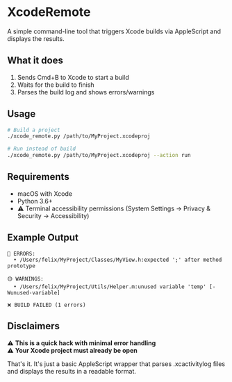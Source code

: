 # XcodeRemote

A simple command-line tool that triggers Xcode builds via AppleScript and displays the results.

## What it does

1. Sends Cmd+B to Xcode to start a build
2. Waits for the build to finish
3. Parses the build log and shows errors/warnings

## Usage

```bash
# Build a project
./xcode_remote.py /path/to/MyProject.xcodeproj

# Run instead of build
./xcode_remote.py /path/to/MyProject.xcodeproj --action run
```

## Requirements

- macOS with Xcode
- Python 3.6+
- ⚠️ Terminal accessibility permissions (System Settings → Privacy & Security → Accessibility)

## Example Output

```
🔴 ERRORS:
  • /Users/felix/MyProject/Classes/MyView.h:expected ';' after method prototype

🟡 WARNINGS:
  • /Users/felix/MyProject/Utils/Helper.m:unused variable 'temp' [-Wunused-variable]

❌ BUILD FAILED (1 errors)
```

## Disclaimers

⚠️ **This is a quick hack with minimal error handling**  
⚠️ **Your Xcode project must already be open**

That's it. It's just a basic AppleScript wrapper that parses .xcactivitylog files and displays the results in a readable format.